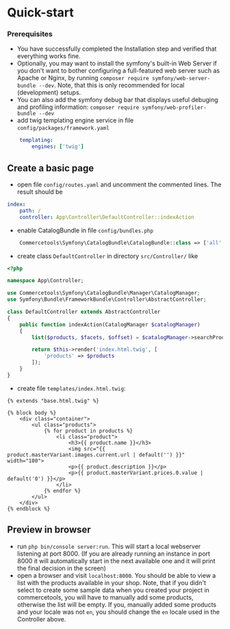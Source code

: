 # Quick-start

### Prerequisites

* You have successfully completed the Installation step and verified that everything works fine.
* Optionally, you may want to install the symfony's built-in Web Server if you don't want
to bother configuring a full-featured web server such as Apache or Nginx, by running
`composer require symfony/web-server-bundle --dev`. Note, that this is only recommended
for local (development) setups.
* You can also add the symfony debug bar that displays useful debuging and profiling information: 
`composer require symfony/web-profiler-bundle --dev`
* add twig templating engine service in file `config/packages/framework.yaml`
```yaml
    templating:
        engines: ['twig']
```

## Create a basic page

* open file `config/routes.yaml` and uncomment the commented lines. The result should be
```yaml
index:
    path: /
    controller: App\Controller\DefaultController::indexAction
```

* enable CatalogBundle in file `config/bundles.php`
```php
    Commercetools\Symfony\CatalogBundle\CatalogBundle::class => ['all' => true],
```

* create class `DefaultController` in directory `src/Controller/` like

```php
<?php

namespace App\Controller;

use Commercetools\Symfony\CatalogBundle\Manager\CatalogManager;
use Symfony\Bundle\FrameworkBundle\Controller\AbstractController;

class DefaultController extends AbstractController
{
    public function indexAction(CatalogManager $catalogManager)
    {
        list($products, $facets, $offset) = $catalogManager->searchProducts('en');

        return $this->render('index.html.twig', [
            'products' => $products
        ]);
    }
}
```
* create file `templates/index.html.twig`:

```twig
{% extends "base.html.twig" %}

{% block body %}
    <div class="container">
        <ul class="products">
            {% for product in products %}
                <li class="product">
                    <h3>{{ product.name }}</h3>
                    <img src="{{ product.masterVariant.images.current.url | default('') }}" width="100">
                    <p>{{ product.description }}</p>
                    <p>{{ product.masterVariant.prices.0.value | default('0') }}</p>
                </li>
            {% endfor %}
        </ul>
    </div>
{% endblock %}
```


## Preview in browser

* run `php bin/console server:run`. This will start a local webserver listening at port 8000. 
(If you are already running an instance in port 8000 it will automatically start in the
next available one and it will print the final decision in the screen)
* open a browser and visit `localhost:8000`. You should be able to view a list with the products 
available in your shop. Note, that if you didn't select to create some sample data when you 
created your project in commercetools, you will have to manually add some products, otherwise
the list will be empty. If you, manually added some products and your locale was not `en`, 
you should change the `en` locale used in the Controller above. 


